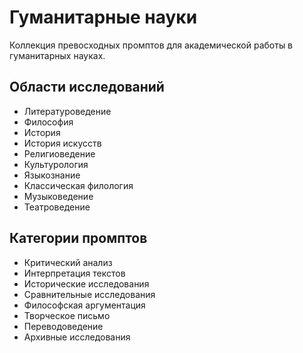 # Гуманитарные науки

Коллекция превосходных промптов для академической работы в гуманитарных науках.

## Области исследований
- Литературоведение
- Философия
- История
- История искусств
- Религиоведение
- Культурология
- Языкознание
- Классическая филология
- Музыковедение
- Театроведение

## Категории промптов
- Критический анализ
- Интерпретация текстов
- Исторические исследования
- Сравнительные исследования
- Философская аргументация
- Творческое письмо
- Переводоведение
- Архивные исследования